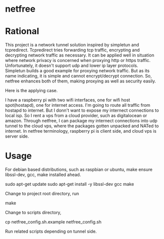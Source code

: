 netfree
============================================================

# Rational

This project is a network tunnel solution inspired by simpletun and tcpredirect. Tcpredirect tries forwarding tcp traffic, encrypting and decrypting network traffic as necessary. It can be applied well in situation where network privacy is concerned when proxying http or https traffic. Unfortunately, it doesn't support udp and lower ip layer protocols. Simpletun builds a good example for proxying network traffic. But as its name indicating, it is simple and cannot encrypt/decrypt connection. So, netfree enhances both of them, making proxying as well as security easily.

Here is the applying case.

I have a raspberry pi with two wifi interfaces, one for wifi host spot(hostapd), one for internet access. I'm going to route all traffic from hostapd to internet. But I donn't want to expose my internect connections to local isp. So I rent a vps from a cloud provider, such as digitalocean or amazon. Through netfree, I can package my internect connections into udp tunnel to the cloud vps, where the packages gotten unpacked and NATed to internet. In netfree terminology, raspberry pi is client side, and cloud vps is server side.

# Usage

For debian based distributions, such as raspbian or ubuntu, make ensure libssl-dev, gcc, make installed ahead.

sudo apt-get update
sudo apt-get install -y libssl-dev gcc make

Change to project root directory, run

make

Change to scripts directory, 

cp netfree_config.sh.example netfree_config.sh

Run related scripts depending on tunnel side.

